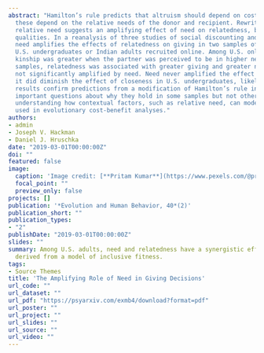 ```yaml
---
abstract: "Hamilton’s rule predicts that altruism should depend on costs incurred and benefits provided, but
  these depend on the relative needs of the donor and recipient. Rewriting Hamilton’s rule to account for
  relative need suggests an amplifying effect of need on relatedness, but not necessarily other relationship
  qualities. In a reanalysis of three studies of social discounting and a new replication, we find that relative
  need amplifies the effects of relatedness on giving in two samples of U.S. adults recruited online, but not
  U.S. undergraduates or Indian adults recruited online. Among U.S. online participants, the effect of genetic
  kinship was greater when the partner was perceived to be in higher need than when in lower need. In the other
  samples, relatedness was associated with greater giving and greater need, but the effect of relatedness was
  not significantly amplified by need. Need never amplified the effect of social closeness on giving, although
  it did diminish the effect of closeness in U.S. undergraduates, likely reflecting a ceiling effect. These
  results confirm predictions from a modification of Hamilton’s rule in a sample of U.S. adults, but raise
  important questions about why they hold in some samples but not others. They also illustrate the importance of
  understanding how contextual factors, such as relative need, can moderate the importance of common variables
  used in evolutionary cost-benefit analyses."
authors:
- admin
- Joseph V. Hackman
- Daniel J. Hruschka
date: "2019-03-01T00:00:00Z"
doi: ""
featured: false
image:
  caption: 'Image credit: [**Pritam Kumar**](https://www.pexels.com/@pritam-kumar-1333590)'
  focal_point: ""
  preview_only: false
projects: []
publication: '*Evolution and Human Behavior, 40*(2)'
publication_short: ""
publication_types:
- "2"
publishDate: "2019-03-01T00:00:00Z"
slides: ""
summary: Among U.S. adults, need and relatedness have a synergistic effect on giving, a prediction that can be
  derived from a model of inclusive fitness.
tags:
- Source Themes
title: 'The Amplifying Role of Need in Giving Decisions'
url_code: ""
url_dataset: ""
url_pdf: "https://psyarxiv.com/exmb4/download?format=pdf"
url_poster: ""
url_project: ""
url_slides: ""
url_source: ""
url_video: ""
---
```

